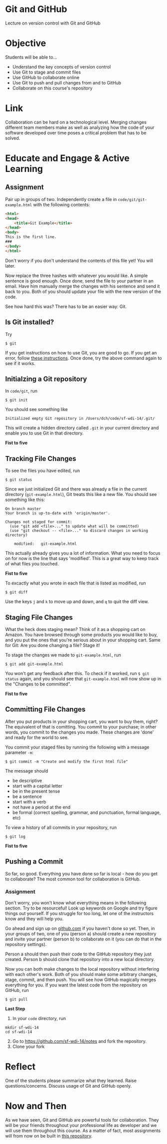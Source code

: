 # Git and GitHub
Lecture on version control with Git and GitHub

# Objective
Students will be able to...

- Understand the key concepts of version control
- Use Git to stage and commit files
- Use GitHub to collaborate online
- Use Git to push and pull changes from and to GitHub
- Collaborate on this course's repository

# Link
Collaboration can be hard on a technological level. Merging changes different team members make as well as analyzing how the code of your software developed over time poses a critical problem that has to be solved.

# Educate and Engage & Active Learning
## Assignment
Pair up in groups of two. Independently create a file in `code/git/git-example.html` with the following contents:

```html
<html>
<head>
	<title>Git Example</title>
</head>
<body>
This is the first line.
###
</body>
</html>
```

Don't worry if you don't understand the contents of this file yet! You will later.

Now replace the three hashes with whatever you would like. A simple sentence is good enough. Once done, send the file to your partner in an email. Have him manually merge the changes with his sentence and send it back to you. Both of you should update your file with the new version of the code.

See how hard this was? There has to be an easier way: Git.

## Is Git installed?
Try

```shell
$ git
```

If you get instructions on how to use Git, you are good to go. If you get an error, follow [these instructions](http://git-scm.com/book/en/v2/Getting-Started-Installing-Git#Installing-on-Mac). Once done, try the above command again to see if it works.

## Initialzing a Git repository
In `code/git`, run

```shell
$ git init
```

You should see something like

```shell
Initialized empty Git repository in /Users/dch/code/sf-wdi-14/.git/
```

This will create a hidden directory called `.git` in your current directory and enable you to use Git in that directory.

**Fist to five**

## Tracking File Changes
To see the files you have edited, run

```shell
$ git status
```

Since we just initialized Git and there was already a file in the current directory (`git-example.html`), Git treats this like a new file. You should see something like this:

```shell
On branch master
Your branch is up-to-date with 'origin/master'.

Changes not staged for commit:
  (use "git add <file>..." to update what will be committed)
  (use "git checkout -- <file>..." to discard changes in working directory)

	modified:   git-example.html
```

This actually already gives you a lot of information. What you need to focus on for now is the line that says 'modified'. This is a great way to keep track of what files you touched.

**Fist to five**

To excactly what you wrote in each file that is listed as modified, run

```shell
$ git diff
```

Use the keys `j` and `k` to move up and down, and `q` to quit the diff view.

## Staging File Changes
What the heck does staging mean? Think of it as a shopping cart on Amazon. You have browsed through some products you would like to buy, and you put the ones that you're serious about in your shopping cart. Same for Git: Are you done changing a file? Stage it!

To stage the changes we made to `git-example.html`, run

```shell
$ git add git-example.html
```

You won't get any feedback after this. To check if it worked, run `$ git status` again, and you should see that `git-example.html` will now show up in the "Changes to be committed".

**Fist to five**

## Committing File Changes
After you put products in your shopping cart, you want to buy them, right? The equivalent of that is comitting. You commit to your purchase; in other words, you commit to the changes you made. These changes are 'done' and ready for the world to see.

You commit your staged files by running the following with a message parameter `-m`:

```shell
$ git commit -m "Create and modify the first html file"
```

The message should

- be descriptive
- start with a capital letter
- be in the present tense
- be a sentence
- start with a verb
- not have a period at the end
- be formal (correct spelling, grammar, and punctuation, formal language, etc)

To view a history of all commits in your repository, run

```shell
$ git log
```

**Fist to five**

## Pushing a Commit
So far, so good. Everything you have done so far is local - how do you get to collaborate? The most common tool for collaboration is GitHub.

### Assignment

Don't worry, you won't know what everything means in the following section. Try to be resourceful! Look up keywords on Google and try figure things out yourself. If you struggle for too long, let one of the instructors know and they will help you.

Go ahead and sign up on [github.com](https://www.github.com) if you haven't done so yet. Then, in your groups of two, one of you (person a) should create a new repository and invite your partner (person b) to collaborate on it (you can do that in the repository settings).

Person a should then push their code to the GitHub repository they just created. Person b should clone that repository into a new local directory.

Now you can both make changes to the local repository without interfering with each other's work. Both of you should make some arbitrary changes, stage, commit, and then push. You will see how GitHub magically merges everything for you. If you want the latest code from the repository on GitHub, run

```shell
$ git pull
```

**Last Step**
1. In your `code` directory, run

```shell
mkdir sf-wdi-14
cd sf-wdi-14
```

2. Go to https://github.com/sf-wdi-14/notes and fork the repository.
3. Clone your fork

# Reflect
One of the students please summarize what they learned. Raise questions/concerns. Discuss usage of Git and GitHub openly.

# Now and Then
As we have seen, Git and GitHub are powerful tools for collaboration. They will be your friends throughout your professional life as developer and we will use them throughout this course. As a matter of fact, most assignments will from now on be built in [this repository](https://github.com/sf-wdi-14/notes).

